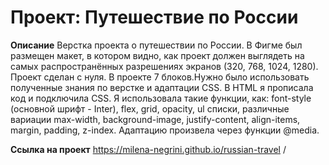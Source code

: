 
# Проект: Путешествие по России

**Описание**
Верстка проекта о путешествии по России.
В Фигме был размещен макет, в котором видно, как проект должен выглядеть на самых распространённых разрешениях экранов (320, 768, 1024, 1280). Проект сделан с нуля. В проекте 7 блоков.Нужно было использовать полученные знания по верстке и адаптации CSS. В HTML я прописала код и подключила CSS. Я использовала такие функции, как: font-style (основной шрифт - Inter), flex, grid, opacity, ul списки, различные вариации max-width, background-image, justify-content, align-items, margin, padding, z-index. Адаптацию произвела через функции @media.

**Ссылка на проект**
https://milena-negrini.github.io/russian-travel /


